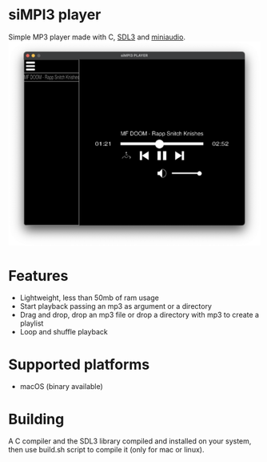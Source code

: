# siMPl3 player
Simple MP3 player made with C, [SDL3](https://github.com/libsdl-org/SDL) and [miniaudio](https://github.com/mackron/miniaudio).
<img src="assets/demoimg.png" alt="demoimg.png">

# Features
* Lightweight, less than 50mb of ram usage
* Start playback passing an mp3 as argument or a directory
* Drag and drop, drop an mp3 file or drop a directory with mp3 to create a playlist
* Loop and shuffle playback

# Supported platforms
* macOS (binary available)

# Building
A C compiler and the SDL3 library compiled and installed on your system, then use build.sh script to compile it (only for mac or linux).
